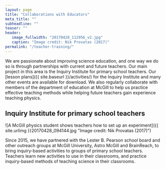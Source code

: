 ```yaml
---
layout: page
title: "Collaborations with Educators"
meta_title: ""
subheadline: ""
teaser: ""
header:
   image_fullwidth: "20170428_112956_v2.jpg"
   caption: "Image credit: Nik Provatas (2017)"
permalink: "/teacher-training/"
---
```

We are passionate about improving science education, and one way we do so is through partnerships with current and future teachers. Our main project in this area is the Inquiry Institute for primary school teachers. Our [lesson plans]({{ site.baseurl }}/activities/) for the Inquiry Institute and many other events are available for download. We also regularly collaborate with members of the department of education at McGill to help us practice effective teaching methods while helping future teachers gain experience teaching physics.

## Inquiry Institute for primary school teachers
![A McGill physics student shows teachers how to set up an experiment]({{ site.urlimg }}20170428_094144.jpg "Image credit: Nik Provatas (2017)")

Since 2015, we have partnered with the Lester B. Pearson school board and other outreach groups at McGill University, Astro McGill and BrainReach, to bring inquiry-based activities to groups of primary school teachers. Teachers learn new activities to use in their classrooms, and practice inquiry-based methods of teaching science in their classrooms.
